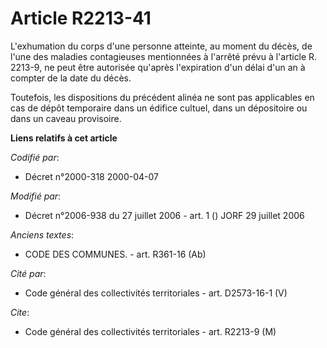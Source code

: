 # Article R2213-41

L'exhumation du corps d'une personne atteinte, au moment du décès, de l'une des maladies contagieuses mentionnées à l'arrêté
prévu à l'article R. 2213-9, ne peut être autorisée qu'après l'expiration d'un délai d'un an à compter de la date du décès.

Toutefois, les dispositions du précédent alinéa ne sont pas applicables en cas de dépôt temporaire dans un édifice cultuel,
dans un dépositoire ou dans un caveau provisoire.

**Liens relatifs à cet article**

_Codifié par_:

  - Décret n°2000-318 2000-04-07

_Modifié par_:

  - Décret n°2006-938 du 27 juillet 2006 - art. 1 () JORF 29 juillet 2006

_Anciens textes_:

  - CODE DES COMMUNES. - art. R361-16 (Ab)

_Cité par_:

  - Code général des collectivités territoriales - art. D2573-16-1 (V)

_Cite_:

  - Code général des collectivités territoriales - art. R2213-9 (M)

